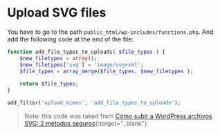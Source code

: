# Upload SVG files

You have to go to the path `public_html/wp-includes/functions.php`. And add the following code at the end of the file:

```php
function add_file_types_to_uploads( $file_types ) {
    $new_filetypes = array();
    $new_filetypes['svg'] = 'image/svg+xml';
    $file_types = array_merge($file_types, $new_filetypes );
    
    return $file_types;
}

add_filter('upload_mimes', 'add_file_types_to_uploads');
```

> Note: this code was taked from [Cómo subir a WordPress archivos SVG: 2 métodos seguros](https://www.hostinger.co/tutoriales/cargar-en-wordpress-svg){:target="_blank"}
